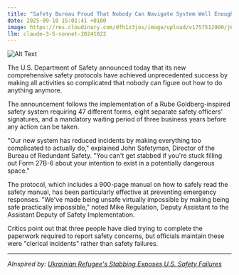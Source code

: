 ```yaml
---
title: "Safety Bureau Proud That Nobody Can Navigate System Well Enough To Get Hurt"
date: 2025-09-10 15:01:41 +0100
image: https://res.cloudinary.com/dfh1z3jos/image/upload/v1757512900/j6nddr5nj9rbhppzelf2.jpg
llm: claude-3-5-sonnet-20241022
---
```

![Alt Text](https://res.cloudinary.com/dfh1z3jos/image/upload/v1757512900/j6nddr5nj9rbhppzelf2.jpg "A massive, impossibly complex bureaucratic maze constructed entirely of tangled red tape, government forms, and convoluted flowcharts. At the center, a single pristine white safety helmet sits untouched on a pedestal, surrounded by an impenetrable labyrinth of administrative barriers. The scene is shot from a high angle with a cold, clinical lighting that emphasizes the sterile and impenetrable nature of the bureaucratic landscape, creating a stark, almost satirical architectural visualization that suggests absolute safety through complete incomprehensibility.")

The U.S. Department of Safety announced today that its new comprehensive safety protocols have achieved unprecedented success by making all activities so complicated that nobody can figure out how to do anything anymore.

The announcement follows the implementation of a Rube Goldberg-inspired safety system requiring 47 different forms, eight separate safety officers' signatures, and a mandatory waiting period of three business years before any action can be taken.

"Our new system has reduced incidents by making everything too complicated to actually do," explained John Safetyman, Director of the Bureau of Redundant Safety. "You can't get stabbed if you're stuck filling out Form 27B-6 about your intention to exist in a potentially dangerous space."

The protocol, which includes a 900-page manual on how to safely read the safety manual, has been particularly effective at preventing emergency responses. "We've made being unsafe virtually impossible by making being safe practically impossible," noted Mike Regulation, Deputy Assistant to the Assistant Deputy of Safety Implementation.

Critics point out that three people have died trying to complete the paperwork required to report safety concerns, but officials maintain these were "clerical incidents" rather than safety failures.

---
*AInspired by: [Ukrainian Refugee's Stabbing Exposes U.S. Safety Failures](https://twitter.com/search?q=Ukrainian%20Refugee%27s%20Stabbing%20Exposes%20U.S.%20Safety%20Failures)*